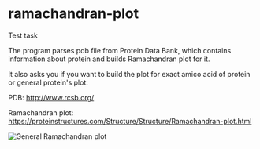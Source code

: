# ramachandran-plot
Test task

The program parses pdb file from Protein Data Bank, which contains information about protein and builds Ramachandran plot for it.

It also asks you if you want to build the plot for exact amico acid of protein or general protein's plot.

PDB: http://www.rcsb.org/ 

Ramachandran plot: https://proteinstructures.com/Structure/Structure/Ramachandran-plot.html

![General Ramachandran plot](https://upload.wikimedia.org/wikipedia/commons/9/90/Ramachandran_plot_general_100K.jpg)
